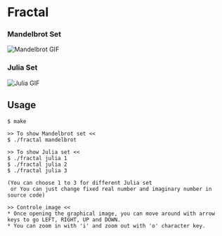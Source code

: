 # Fractal

### Mandelbrot Set
![Mandelbrot GIF](https://github.com/hy-3/fractal/gif/mandelbrot.gif)
### Julia Set
![Julia GIF](https://github.com/hy-3/fractal/gif/julia.gif)



## Usage
```
$ make

>> To show Mandelbrot set <<
$ ./fractal mandelbrot

>> To show Julia set <<
$ ./fractal julia 1
$ ./fractal julia 2
$ ./fractal julia 3

(You can choose 1 to 3 for different Julia set
 or You can just change fixed real number and imaginary number in source code)

>> Controle image <<
* Once opening the graphical image, you can move around with arrow keys to go LEFT, RIGHT, UP and DOWN.
* You can zoom in with 'i' and zoom out with 'o' character key.
```
